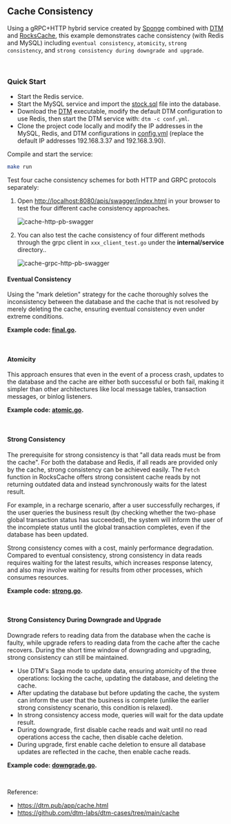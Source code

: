## Cache Consistency

Using a gRPC+HTTP hybrid service created by [Sponge](https://github.com/zhufuyi/sponge) combined with [DTM](https://github.com/dtm-labs/dtm) and [RocksCache](https://github.com/dtm-labs/rockscache), this example demonstrates cache consistency (with Redis and MySQL) including `eventual consistency`, `atomicity`, `strong consistency`, and `strong consistency during downgrade and upgrade`.

<br>

### Quick Start

- Start the Redis service.
- Start the MySQL service and import the [stock.sql](test/stock.sql) file into the database.
- Download the [DTM](https://github.com/dtm-labs/dtm/releases/tag/v1.18.0) executable, modify the default DTM configuration to use Redis, then start the DTM service with: `dtm -c conf.yml`.
- Clone the project code locally and modify the IP addresses in the MySQL, Redis, and DTM configurations in [config.yml](configs/stock.yml) (replace the default IP addresses 192.168.3.37 and 192.168.3.90).

Compile and start the service:

```bash
make run
```

Test four cache consistency schemes for both HTTP and GRPC protocols separately:

1. Open [http://localhost:8080/apis/swagger/index.html](http://localhost:8080/apis/swagger/index.html) in your browser to test the four different cache consistency approaches.

    ![cache-http-pb-swagger](https://raw.githubusercontent.com/zhufuyi/sponge_examples/main/assets/cache-http-pb-swagger.png)

2.  You can also test the cache consistency of four different methods through the grpc client in `xxx_client_test.go` under the **internal/service** directory..

    ![cache-grpc-http-pb-swagger](https://raw.githubusercontent.com/zhufuyi/sponge_examples/main/assets/cache-http-pb-test.png)

#### Eventual Consistency

Using the "mark deletion" strategy for the cache thoroughly solves the inconsistency between the database and the cache that is not resolved by merely deleting the cache, ensuring eventual consistency even under extreme conditions.

**Example code: [final.go](internal/service/final.go).**

<br>

#### Atomicity

This approach ensures that even in the event of a process crash, updates to the database and the cache are either both successful or both fail, making it simpler than other architectures like local message tables, transaction messages, or binlog listeners.

**Example code: [atomic.go](internal/service/atomic.go).**

<br>

#### Strong Consistency

The prerequisite for strong consistency is that "all data reads must be from the cache". For both the database and Redis, if all reads are provided only by the cache, strong consistency can be achieved easily. The `Fetch` function in RocksCache offers strong consistent cache reads by not returning outdated data and instead synchronously waits for the latest result.

For example, in a recharge scenario, after a user successfully recharges, if the user queries the business result (by checking whether the two-phase global transaction status has succeeded), the system will inform the user of the incomplete status until the global transaction completes, even if the database has been updated.

Strong consistency comes with a cost, mainly performance degradation. Compared to eventual consistency, strong consistency in data reads requires waiting for the latest results, which increases response latency, and also may involve waiting for results from other processes, which consumes resources.

**Example code: [strong.go](internal/service/strong.go).**

<br>

#### Strong Consistency During Downgrade and Upgrade

Downgrade refers to reading data from the database when the cache is faulty, while upgrade refers to reading data from the cache after the cache recovers. During the short time window of downgrading and upgrading, strong consistency can still be maintained.

- Use DTM's Saga mode to update data, ensuring atomicity of the three operations: locking the cache, updating the database, and deleting the cache.
- After updating the database but before updating the cache, the system can inform the user that the business is complete (unlike the earlier strong consistency scenario, this condition is relaxed).
- In strong consistency access mode, queries will wait for the data update result.
- During downgrade, first disable cache reads and wait until no read operations access the cache, then disable cache deletion.
- During upgrade, first enable cache deletion to ensure all database updates are reflected in the cache, then enable cache reads.

**Example code: [downgrade.go](internal/service/downgrade.go).**

<br>

Reference:

- https://dtm.pub/app/cache.html
- https://github.com/dtm-labs/dtm-cases/tree/main/cache

